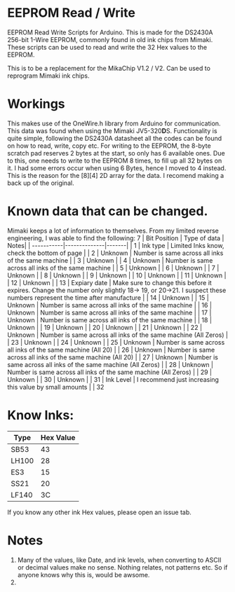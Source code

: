 # EEPROM Read / Write
EEPROM Read Write Scripts for Arduino.
This is made for the DS2430A 256-bit 1-Wire EEPROM, commonly found in old ink chips from Mimaki. 
These scripts can be used to read and write the 32 Hex values to the EEPROM. 

This is to be a replacement for the MikaChip V1.2 / V2. 
Can be used to reprogram Mimaki ink chips. 

# Workings
This makes use of the OneWire.h library from Arduino for communication. 
This data was found when using the Mimaki JV5-320**D**S. 
Functionality is quite simple, following the DS2430A datasheet all the codes can be found on how to read, write, copy etc. 
For writing to the EEPROM, the 8-byte scratch pad reserves 2 bytes at the start, so only has 6 available ones. 
Due to this, one needs to write to the EEPROM 8 times, to fill up all 32 bytes on it. I had some errors occur when using 6 Bytes, 
hence I moved to 4 instead. This is the reason for the [8][4] 2D array for the data. I recomend making a back up of the original. 


# Known data that can be changed. 
Mimaki keeps a lot of information to themselves. 
From my limited reverse engineering, I was able to find the following:
7
| Bit Position | Type of data | Notes| 
| -----------|--------------|-------|
| 1 | Ink type | Limited Inks know, check the bottom of page |
| 2 | Unknown | Number is same across all inks of the same machine | 
| 3 | Unknown |
| 4 | Unknown | Number is same across all inks of the same machine | 
| 5 | Unknown |
| 6 | Unknown |
| 7 | Unknown |
| 8 | Unknown |
| 9 | Unknown |
| 10 | Unknown |
| 11 | Unknown |
| 12 | Unknown |
| 13 | Expiary date | Make sure to change this before it expires. Change the number only slightly 18-> 19, or 20->21. I suspect these numbers represent the time after manufacture | 
| 14 | Unknown |
| 15 | Unknown | Number is same across all inks of the same machine | 
| 16 | Unknown | Number is same across all inks of the same machine | 
| 17 | Unknown | Number is same across all inks of the same machine | 
| 18 | Unknown |
| 19 | Unknown |
| 20 | Unknown |
| 21 | Unknown |
| 22 | Unknown | Number is same across all inks of the same machine (All Zeros) | 
| 23 | Unknown |
| 24 | Unknown |
| 25 | Unknown | Number is same across all inks of the same machine (All 20) | 
| 26 | Unknown | Number is same across all inks of the same machine (All 20) | 
| 27 | Unknown | Number is same across all inks of the same machine (All Zeros) | 
| 28 | Unknown | Number is same across all inks of the same machine (All Zeros) | 
| 29 | Unknown |
| 30 | Unknown |
| 31 | Ink Level | I recommend just increasing this value by small amounts | 
| 32



# Know Inks:

| Type | Hex Value |
|-----|------------|
|SB53| 43 |
|LH100 | 28 |
|ES3 | 15 | 
| SS21 | 20 |
| LF140 | 3C | 

If you know any other ink Hex values, please open an issue tab. 

# Notes
1. Many of the values, like Date, and ink levels, when converting to ASCII or decimal values make no sense. Nothing relates, not patterns etc. So if anyone knows why this is, would be awsome. 
2. 



